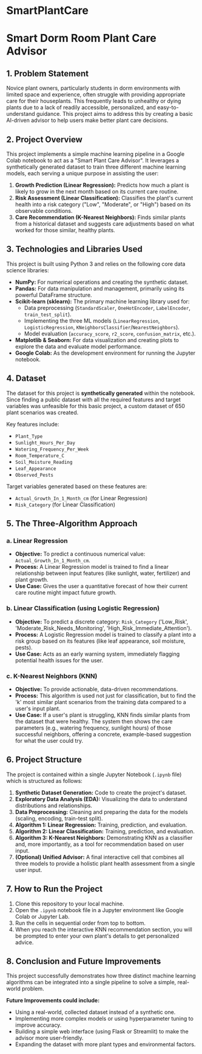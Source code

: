 # SmartPlantCare

# Smart Dorm Room Plant Care Advisor

## 1. Problem Statement

Novice plant owners, particularly students in dorm environments with limited space and experience, often struggle with providing appropriate care for their houseplants. This frequently leads to unhealthy or dying plants due to a lack of readily accessible, personalized, and easy-to-understand guidance. This project aims to address this by creating a basic AI-driven advisor to help users make better plant care decisions.

## 2. Project Overview

This project implements a simple machine learning pipeline in a Google Colab notebook to act as a "Smart Plant Care Advisor". It leverages a synthetically generated dataset to train three different machine learning models, each serving a unique purpose in assisting the user:

1.  **Growth Prediction (Linear Regression):** Predicts how much a plant is likely to grow in the next month based on its current care routine.
2.  **Risk Assessment (Linear Classification):** Classifies the plant's current health into a risk category ("Low", "Moderate", or "High") based on its observable conditions.
3.  **Care Recommendation (K-Nearest Neighbors):** Finds similar plants from a historical dataset and suggests care adjustments based on what worked for those similar, healthy plants.

## 3. Technologies and Libraries Used

This project is built using Python 3 and relies on the following core data science libraries:

-   **NumPy:** For numerical operations and creating the synthetic dataset.
-   **Pandas:** For data manipulation and management, primarily using its powerful DataFrame structure.
-   **Scikit-learn (sklearn):** The primary machine learning library used for:
    -   Data preprocessing (`StandardScaler`, `OneHotEncoder`, `LabelEncoder`, `train_test_split`).
    -   Implementing the three ML models (`LinearRegression`, `LogisticRegression`, `KNeighborsClassifier`/`NearestNeighbors`).
    -   Model evaluation (`accuracy_score`, `r2_score`, `confusion_matrix`, etc.).
-   **Matplotlib & Seaborn:** For data visualization and creating plots to explore the data and evaluate model performance.
-   **Google Colab:** As the development environment for running the Jupyter notebook.

## 4. Dataset

The dataset for this project is **synthetically generated** within the notebook. Since finding a public dataset with all the required features and target variables was unfeasible for this basic project, a custom dataset of 650 plant scenarios was created.

Key features include:
-   `Plant_Type`
-   `Sunlight_Hours_Per_Day`
-   `Watering_Frequency_Per_Week`
-   `Room_Temperature_C`
-   `Soil_Moisture_Reading`
-   `Leaf_Appearance`
-   `Observed_Pests`

Target variables generated based on these features are:
-   `Actual_Growth_In_1_Month_cm` (for Linear Regression)
-   `Risk_Category` (for Linear Classification)

## 5. The Three-Algorithm Approach

### a. Linear Regression
-   **Objective:** To predict a continuous numerical value: `Actual_Growth_In_1_Month_cm`.
-   **Process:** A Linear Regression model is trained to find a linear relationship between input features (like sunlight, water, fertilizer) and plant growth.
-   **Use Case:** Gives the user a quantitative forecast of how their current care routine might impact future growth.

### b. Linear Classification (using Logistic Regression)
-   **Objective:** To predict a discrete category: `Risk_Category` ('Low_Risk', 'Moderate_Risk_Needs_Monitoring', 'High_Risk_Immediate_Attention').
-   **Process:** A Logistic Regression model is trained to classify a plant into a risk group based on its features (like leaf appearance, soil moisture, pests).
-   **Use Case:** Acts as an early warning system, immediately flagging potential health issues for the user.

### c. K-Nearest Neighbors (KNN)
-   **Objective:** To provide actionable, data-driven recommendations.
-   **Process:** This algorithm is used not just for classification, but to find the 'k' most similar plant scenarios from the training data compared to a user's input plant.
-   **Use Case:** If a user's plant is struggling, KNN finds similar plants from the dataset that were healthy. The system then shows the care parameters (e.g., watering frequency, sunlight hours) of those successful neighbors, offering a concrete, example-based suggestion for what the user could try.

## 6. Project Structure

The project is contained within a single Jupyter Notebook (`.ipynb` file) which is structured as follows:

1.  **Synthetic Dataset Generation:** Code to create the project's dataset.
2.  **Exploratory Data Analysis (EDA):** Visualizing the data to understand distributions and relationships.
3.  **Data Preprocessing:** Cleaning and preparing the data for the models (scaling, encoding, train-test split).
4.  **Algorithm 1: Linear Regression:** Training, prediction, and evaluation.
5.  **Algorithm 2: Linear Classification:** Training, prediction, and evaluation.
6.  **Algorithm 3: K-Nearest Neighbors:** Demonstrating KNN as a classifier and, more importantly, as a tool for recommendation based on user input.
7.  **(Optional) Unified Advisor:** A final interactive cell that combines all three models to provide a holistic plant health assessment from a single user input.

## 7. How to Run the Project

1.  Clone this repository to your local machine.
2.  Open the `.ipynb` notebook file in a Jupyter environment like Google Colab or Jupyter Lab.
3.  Run the cells in sequential order from top to bottom.
4.  When you reach the interactive KNN recommendation section, you will be prompted to enter your own plant's details to get personalized advice.

## 8. Conclusion and Future Improvements

This project successfully demonstrates how three distinct machine learning algorithms can be integrated into a single pipeline to solve a simple, real-world problem.

**Future Improvements could include:**
-   Using a real-world, collected dataset instead of a synthetic one.
-   Implementing more complex models or using hyperparameter tuning to improve accuracy.
-   Building a simple web interface (using Flask or Streamlit) to make the advisor more user-friendly.
-   Expanding the dataset with more plant types and environmental factors.
